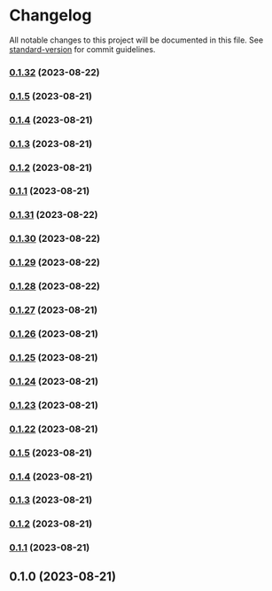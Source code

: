 # Changelog

All notable changes to this project will be documented in this file. See [standard-version](https://github.com/conventional-changelog/standard-version) for commit guidelines.

### [0.1.32](https://github.com/bastion-wallet/sdk/compare/v0.1.31...v0.1.32) (2023-08-22)

### [0.1.5](https://github.com/bastion-wallet/sdk/compare/v0.1.4...v0.1.5) (2023-08-21)

### [0.1.4](https://github.com/bastion-wallet/sdk/compare/v0.1.3...v0.1.4) (2023-08-21)

### [0.1.3](https://github.com/bastion-wallet/sdk/compare/v0.1.2...v0.1.3) (2023-08-21)

### [0.1.2](https://github.com/bastion-wallet/sdk/compare/v0.1.1...v0.1.2) (2023-08-21)

### [0.1.1](https://github.com/bastion-wallet/sdk/compare/v0.1.0...v0.1.1) (2023-08-21)

### [0.1.31](https://github.com/bastion-wallet/sdk/compare/v0.1.30...v0.1.31) (2023-08-22)

### [0.1.30](https://github.com/bastion-wallet/sdk/compare/v0.1.29...v0.1.30) (2023-08-22)

### [0.1.29](https://github.com/bastion-wallet/sdk/compare/v0.1.28...v0.1.29) (2023-08-22)

### [0.1.28](https://github.com/bastion-wallet/sdk/compare/v0.1.27...v0.1.28) (2023-08-22)

### [0.1.27](https://github.com/bastion-wallet/sdk/compare/v0.1.26...v0.1.27) (2023-08-21)

### [0.1.26](https://github.com/bastion-wallet/sdk/compare/v0.1.25...v0.1.26) (2023-08-21)

### [0.1.25](https://github.com/bastion-wallet/sdk/compare/v0.1.24...v0.1.25) (2023-08-21)

### [0.1.24](https://github.com/bastion-wallet/sdk/compare/v0.1.23...v0.1.24) (2023-08-21)

### [0.1.23](https://github.com/bastion-wallet/sdk/compare/v0.1.22...v0.1.23) (2023-08-21)

### [0.1.22](https://github.com/bastion-wallet/sdk/compare/v0.1.0...v0.1.22) (2023-08-21)

### [0.1.5](https://github.com/bastion-wallet/sdk/compare/v0.1.4...v0.1.5) (2023-08-21)

### [0.1.4](https://github.com/bastion-wallet/sdk/compare/v0.1.3...v0.1.4) (2023-08-21)

### [0.1.3](https://github.com/bastion-wallet/sdk/compare/v0.1.2...v0.1.3) (2023-08-21)

### [0.1.2](https://github.com/bastion-wallet/sdk/compare/v0.1.1...v0.1.2) (2023-08-21)

### [0.1.1](https://github.com/bastion-wallet/sdk/compare/v0.1.0...v0.1.1) (2023-08-21)

## 0.1.0 (2023-08-21)
